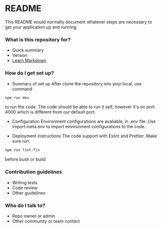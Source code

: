 # README #

This README would normally document whatever steps are necessary to get your application up and running.

### What is this repository for? ###

* Quick summary
* Version
* [Learn Markdown](https://bitbucket.org/tutorials/markdowndemo)

### How do I get set up? ###

* Summary of set up
After clone the repository into your local, use command
```bash
npm run dev
```
to run the code. The code should be able to run it self, however it's on port 4000 which is different from our default port.

* Configuration
Environment configurations are avaliable, in .env file. Use import.meta.env to import environment configurations to the code.

* Deployment instructions
The code support with Eslint and Prettier. Make sure run:
```bash
npm run lint:fix
```
before bush or build 


### Contribution guidelines ###

* Writing tests
* Code review
* Other guidelines

### Who do I talk to? ###

* Repo owner or admin
* Other community or team contact
